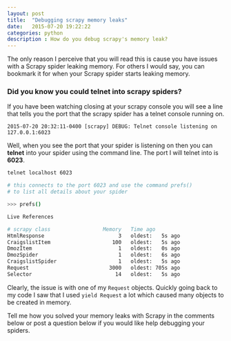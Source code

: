```yaml
---
layout: post
title:  "Debugging scrapy memory leaks"
date:   2015-07-20 19:22:22
categories: python
description : How do you debug scrapy's memory leak?
---
```

The only reason I perceive that you will read this is cause you have issues with a Scrapy spider leaking memory. For others I would say, you can bookmark it for when your Scrapy spider starts leaking memory.

### Did you know you could telnet into scrapy spiders? 
If you have been watching closing at your scrapy console you will see a line that tells you the port that the scrapy spider has a telnet console running on.

```
2015-07-20 20:32:11-0400 [scrapy] DEBUG: Telnet console listening on 127.0.0.1:6023
```

Well, when you see the port that your spider is listening on then you can __telnet__ into your spider using the command line. The port I will telnet into is __6023__. 

```bash
telnet localhost 6023

# this connects to the port 6023 and use the command prefs()
# to list all details about your spider

>>> prefs()

Live References

# scrapy class                 Memory   Time ago
HtmlResponse                        3   oldest:   5s ago
CraigslistItem                    100   oldest:   5s ago
DmozItem                            1   oldest:   0s ago
DmozSpider                          1   oldest:   6s ago
CraigslistSpider                    1   oldest:   5s ago
Request                          3000   oldest: 705s ago
Selector                           14   oldest:   5s ago
```

Clearly, the issue is with one of my `Request` objects. Quickly going back to my code I saw that I used `yield Request` a lot which caused many objects to be created in memory. 

Tell me how you solved your memory leaks with Scrapy in the comments below or post a question below if you would like help debugging your spiders.